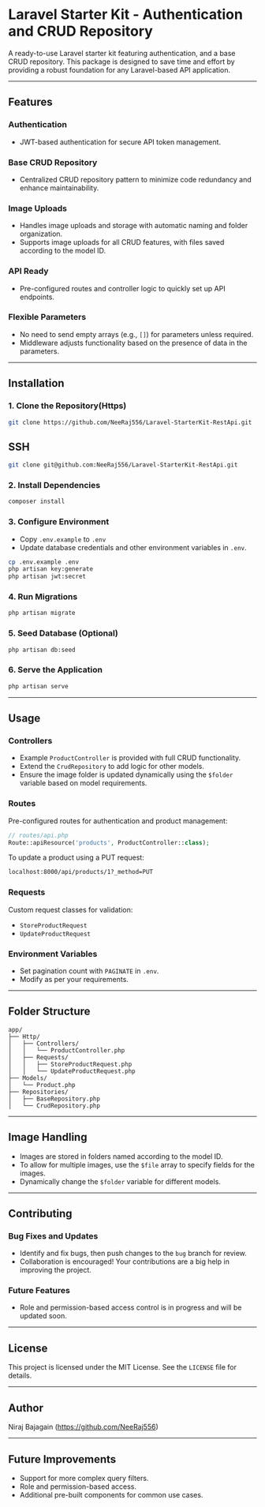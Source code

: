 # Laravel Starter Kit - Authentication and CRUD Repository

A ready-to-use Laravel starter kit featuring authentication, and a base CRUD repository. This package is designed to save time and effort by providing a robust foundation for any Laravel-based API application.

---

## Features

### **Authentication**
- JWT-based authentication for secure API token management.

### **Base CRUD Repository**
- Centralized CRUD repository pattern to minimize code redundancy and enhance maintainability.

### **Image Uploads**
- Handles image uploads and storage with automatic naming and folder organization.
- Supports image uploads for all CRUD features, with files saved according to the model ID.

### **API Ready**
- Pre-configured routes and controller logic to quickly set up API endpoints.

### **Flexible Parameters**
- No need to send empty arrays (e.g., `[]`) for parameters unless required.
- Middleware adjusts functionality based on the presence of data in the parameters.

---

## Installation

### 1. Clone the Repository(Https)
```bash
git clone https://github.com/NeeRaj556/Laravel-StarterKit-RestApi.git
```
## SSH
```bash
git clone git@github.com:NeeRaj556/Laravel-StarterKit-RestApi.git
```

### 2. Install Dependencies
```bash
composer install
```

### 3. Configure Environment
- Copy `.env.example` to `.env`
- Update database credentials and other environment variables in `.env`.

```bash
cp .env.example .env
php artisan key:generate
php artisan jwt:secret
```

### 4. Run Migrations
```bash
php artisan migrate
```

### 5. Seed Database (Optional)
```bash
php artisan db:seed
```

### 6. Serve the Application
```bash
php artisan serve
```

---

## Usage

### **Controllers**
- Example `ProductController` is provided with full CRUD functionality.
- Extend the `CrudRepository` to add logic for other models.
- Ensure the image folder is updated dynamically using the `$folder` variable based on model requirements.

### **Routes**
Pre-configured routes for authentication and product management:

```php
// routes/api.php
Route::apiResource('products', ProductController::class);
```

To update a product using a PUT request:
```bash
localhost:8000/api/products/1?_method=PUT
```

### **Requests**
Custom request classes for validation:
- `StoreProductRequest`
- `UpdateProductRequest`

### **Environment Variables**
- Set pagination count with `PAGINATE` in `.env`.
- Modify as per your requirements.

---

## Folder Structure
```
app/
├── Http/
│   ├── Controllers/
│   │   └── ProductController.php
│   ├── Requests/
│   │   ├── StoreProductRequest.php
│   │   └── UpdateProductRequest.php
├── Models/
│   └── Product.php
├── Repositories/
│   ├── BaseRepository.php
│   └── CrudRepository.php
```

---

## Image Handling
- Images are stored in folders named according to the model ID.
- To allow for multiple images, use the `$file` array to specify fields for the images.
- Dynamically change the `$folder` variable for different models.

---

## Contributing

### **Bug Fixes and Updates**
- Identify and fix bugs, then push changes to the `bug` branch for review.
- Collaboration is encouraged! Your contributions are a big help in improving the project.

### **Future Features**
- Role and permission-based access control is in progress and will be updated soon.

---

## License
This project is licensed under the MIT License. See the `LICENSE` file for details.

---

## Author
Niraj Bajagain (https://github.com/NeeRaj556)

---

## Future Improvements
- Support for more complex query filters.
- Role and permission-based access.
- Additional pre-built components for common use cases.

